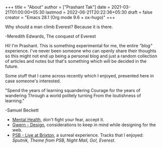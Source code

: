 +++
title = "About"
author = ["Prashant Tak"]
date = 2021-03-21T01:00:00+05:30
lastmod = 2022-06-21T20:22:36+05:30
draft = false
creator = "Emacs 28.1 (Org mode 9.6 + ox-hugo)"
+++

<div class="epigraph">

Why should a man climb Everest?
Because it is there.

<div class="epicite">

-Meredith Edwards, The conquest of Everest

</div>

</div>

Hi! I'm Prashant. This is something experimental for me, the entire _"blog"_ experience. I've never been someone who can openly share their thoughts so this might not end up being a personal blog and just a random collection of articles and notes but that's something which will be decided in the future.

Some stuff that I came across recently which I enjoyed, presented here in case someone's interested.

<div class="epigraph">

"Spend the years of learning squandering
Courage for the years of wandering
Through a world politely turning
From the loutishness of learning."

<div class="epicite">

-Samuel Beckett

</div>

</div>

-   [Mental Health](https://ncase.me/mental-health/), don't fight your fear, accept it.
-   [Gwern - Design](https://www.gwern.net/Design), considerations to keep in mind while designing for the web.
-   [PSB - Live at Brixton](https://publicservicebroadcasting.bandcamp.com/album/live-at-brixton), a surreal experience. Tracks that I enjoyed: _Sputnik, Theme from PSB, Night Mail, Go!, Everest_.
